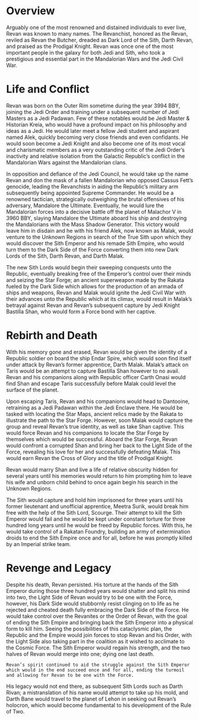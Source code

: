 # Overview

Arguably one of the most renowned and distained individuals to ever live, Revan was known to many names.
The Revanchist, honored as the Revan, reviled as Revan the Butcher, dreaded as Dark Lord of the Sith, Darth Revan, and praised as the Prodigal Knight.
Revan was once one of the most important people in the galaxy for both Jedi and Sith, who took a prestigious and essential part in the Mandalorian Wars and the Jedi Civil War.

# Life and Conflict

Revan was born on the Outer Rim sometime during the year 3994 BBY, joining the Jedi Order and training under a subsequent number of Jedi Masters as a Jedi Padawan.
Few of these notables would be Jedi Master & Historian Kreia, who would have a profound impact on his philosophy and ideas as a Jedi.
He would later meet a fellow Jedi student and aspirant named Alek, quickly becoming very close friends and even confidants.
He would soon become a Jedi Knight and also become one of its most vocal and charismatic members as a very outstanding critic of the Jedi Order’s inactivity and relative isolation from the Galactic Republic’s conflict in the Mandalorian Wars against the Mandalorian clans.

In opposition and defiance of the Jedi Council, he would take up the name Revan and don the mask of a fallen Mandalorian who opposed Cassus Fett’s genocide, leading the Revanchists in aiding the Republic’s military arm subsequently being appointed Supreme Commander.
He would be a renowned tactician, strategically outweighing the brutal offensives of his adversary, Mandalore the Ultimate.
Eventually, he would lure the Mandalorian forces into a decisive battle off the planet of Malachor V in 3960 BBY, slaying Mandalore the Ultimate aboard his ship and destroying the Mandalorians with the Mass Shadow Generator.
This victory would leave him in disdain and he with his friend Alek, now known as Malak, would venture to the Unknown Regions in search of the True Sith upon which they would discover the Sith Emperor and his remade Sith Empire, who would turn them to the Dark Side of the Force converting them into new Dark Lords of the Sith, Darth Revan, and Darth Malak.

The new Sith Lords would begin their sweeping conquests unto the Republic, eventually breaking free of the Emperor’s control over their minds and seizing the Star Forge; an ancient superweapon made by the Rakata fueled by the Dark Side which allows for the production of an armada of ships and weapons, Revan and Malak would ignite the Jedi Civil War with their advances unto the Republic which at its climax, would result in Malak’s betrayal against Revan and Revan’s subsequent capture by Jedi Knight Bastilla Shan, who would form a Force bond with her captive.

# Rebirth and Death

With his memory gone and erased, Revan would be given the identity of a Republic soldier on board the ship Endar Spire, which would soon find itself under attack by Revan’s former apprentice, Darth Malak.
Malak’s attack on Taris would be an attempt to capture Bastilla Shan however to no avail.
Revan and his companions along with Republic officer Carth Onasi would find Shan and escape Taris successfully before Malak could level the surface of the planet.

Upon escaping Taris, Revan and his companions would head to Dantooine, retraining as a Jedi Padawan within the Jedi Enclave there.
He would be tasked with locating the Star Maps, ancient relics made by the Rakata to illustrate the path to the Star Forge.
However, soon Malak would capture the group and reveal Revan’s true identity, as well as take Shan captive.
This would force Revan and his companions to locate the Star Forge by themselves which would be successful.
Aboard the Star Forge, Revan would confront a corrupted Shan and bring her back to the Light Side of the Force, revealing his love for her and successfully defeating Malak.
This would earn Revan the Cross of Glory and the title of Prodigal Knight.

Revan would marry Shan and live a life of relative obscurity hidden for several years until his memories would return to him prompting him to leave his wife and unborn child behind to once again begin his search in the Unknown Regions.

The Sith would capture and hold him imprisoned for three years until his former lieutenant and unofficial apprentice, Meetra Surik, would break him free with the help of the Sith Lord, Scourge.
Their attempt to kill the Sith Emperor would fail and he would be kept under constant torture for three hundred long years until he would be freed by Republic forces.
With this, he would take control of a Rakatan Foundry, building an army of extermination droids to end the Sith Empire once and for all, before he was promptly killed by an Imperial strike team.

# Revenge and Legacy

Despite his death, Revan persisted.
His torture at the hands of the Sith Emperor during those three hundred years would shatter and split his mind into two, the Light Side of Revan would try to be one with the Force, however, his Dark Side would stubbornly resist clinging on to life as he rejected and cheated death fully embracing the Dark Side of the Force.
He would take control over the Revanites or the Order of Revan, with the goal of ending the Sith Empire and bringing back the Sith Emperor into a physical form to kill him.
Seeing the possibilities of this cataclysmic plan, the Republic and the Empire would join forces to stop Revan and his Order, with the Light Side also taking part in the coalition as it wished to acclimate to the Cosmic Force.
The Sith Emperor would regain his strength, and the two halves of Revan would merge into one; dying one last death.

```
Revan’s spirit continued to aid the struggle against the Sith Emperor which would in the end succeed once and for all, ending the turmoil and allowing for Revan to be one with the Force.
```

His legacy would not end there, as subsequent Sith Lords such as Darth Rivan; a mistranslation of his name would attempt to take up his mold, and Darth Bane would travel to the planet of Lehon in seeking out Revan’s holocron, which would become fundamental to his development of the Rule of Two.

